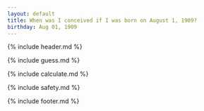 ```yaml
---
layout: default
title: When was I conceived if I was born on August 1, 1909?
birthday: Aug 01, 1909
---
```


{% include header.md %}

{% include guess.md %}

{% include calculate.md %}

{% include safety.md %}

{% include footer.md %}



